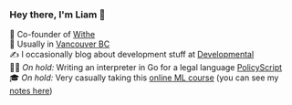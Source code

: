 ### Hey there, I'm Liam 👋

💼 Co-founder of [Withe](https://withe.co)   
📍 Usually in [Vancouver BC](https://goo.gl/maps/CxnBfEkEPsZkQtr88)  
✍️ I occasionally blog about development stuff at [Developmental](https://elopmental.dev/)  
👨‍💻 _On hold:_ Writing an interpreter in Go for a legal language [PolicyScript](https://github.com/policyscript/policyscript)  
🎓 _On hold:_ Very casually taking this [online ML course](https://www.coursera.org/learn/machine-learning) (you can see my [notes here](https://liamross.notion.site/Machine-Learning-Notes-fe3bb4e0fab84020a151739f6033e785))  
